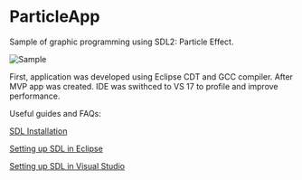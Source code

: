 # ParticleApp
Sample of graphic programming using SDL2: Particle Effect.

![Sample](https://github.com/vgomeniuk/ParticleApp/blob/master/animation.gif)

First, application was developed using Eclipse CDT and GCC compiler.
After MVP app was created. IDE was swithced to VS 17 to profile and improve performance.

Useful guides and FAQs:

[SDL Installation](https://wiki.libsdl.org/Installation)

[Setting up SDL in Eclipse](http://lazyfoo.net/SDL_tutorials/lesson01/windows/eclipse/index.php)

[Setting up SDL in Visual Studio](https://xeekworx.com/sdl2guides/14-sdl2guides-setupvs)
